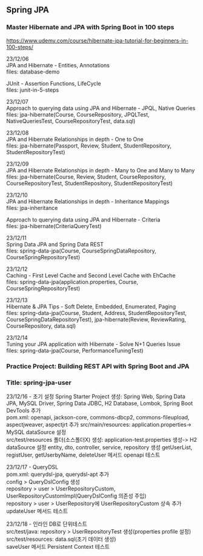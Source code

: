 ## Spring JPA
### Master Hibernate and JPA with Spring Boot in 100 steps
https://www.udemy.com/course/hibernate-jpa-tutorial-for-beginners-in-100-steps/

23/12/06  
JPA and Hibernate - Entities, Annotations   
files: database-demo

JUnit - Assertion Functions, LifeCycle  
files: junit-in-5-steps

23/12/07  
Approach to querying data using JPA and Hibernate - JPQL, Native Queries  
files: jpa-hibernate(Course, CourseRepository, JPQLTest, NativeQueriesTest, CourseRepositoryTest, data.sql)  

23/12/08  
JPA and Hibernate Relationships in depth - One to One  
files: jpa-hibernate(Passport, Review, Student, StudentRepository, StudentRepositoryTest)

23/12/09  
JPA and Hibernate Relationships in depth - Many to One and Many to Many    
files: jpa-hibernate(Course, Review, Student, CourseRepository, CourseRepositoryTest, StudentRepository, StudentRepositoryTest)

23/12/10  
JPA and Hibernate Relationships in depth - Inheritance Mappings  
files: jpa-inheritance

Approach to querying data using JPA and Hibernate - Criteria  
files: jpa-hibernate(CriteriaQueryTest)

23/12/11  
Spring Data JPA and Spring Data REST  
files: spring-data-jpa(Course, CourseSpringDataRepository, CourseSpringRepositoryTest)

23/12/12  
Caching - First Level Cache and Second Level Cache with EhCache  
files: spring-data-jpa(application.properties, Course, CourseSpringRepositoryTest)  

23/12/13  
Hibernate & JPA Tips - Soft Delete, Embedded, Enumerated, Paging  
files: spring-data-jpa(Course, Student, Address, StudentRepositoryTest, CourseSpringDataRepositoryTest), jpa-hibernate(Review, ReviewRating, CourseRepository, data.sql)  

23/12/14  
Tuning your JPA application with Hibernate - Solve N+1 Queries Issue       
files: spring-data-jpa(Course, PerformanceTuningTest)  

### Practice Project: Building REST API with Spring Boot and JPA
### Title: spring-jpa-user

23/12/16 - 초기 설정
Spring Starter Project 생성: Spring Web, Spring Data JPA, MySQL Driver, Spring Data JDBC, H2 Database, Lombok, Spring Boot DevTools 추가  
pom.xml: openapi, jackson-core, commons-dbcp2, commons-fileupload, aspectjweaver, aspectjrt 추가 
src/main/resources: application.properties-> MySQL dataSource 설정  
src/test/resources 폴더(소스폴더X) 생성: application-test.properties 생성-> H2 dataSource 설정 
entity, dto, controller, service, repository 생성
getUserList, registUser, getUserbyName, deleteUser 메서드 openapi 테스트

23/12/17 - QueryDSL  
pom.xml: querydsl-jpa, querydsl-apt 추가  
config > QueryDslConfig 생성  
repository > user > UserRepositoryCustom, UserRepositoryCustomImpl(QueryDslConfig 의존성 주입)  
repository > user > UserRepository에 UserRepositoryCustom 상속 추가  
updateUser 메서드 테스트  

23/12/18 - 인라인 DB로 단위테스트  
src/test/java: repository > UserRepositoryTest 생성(properties profile 설정)   
src/test/resources: data.sql(초기 데이터 생성)  
saveUser 메서드 Persistent Context 테스트    



    
